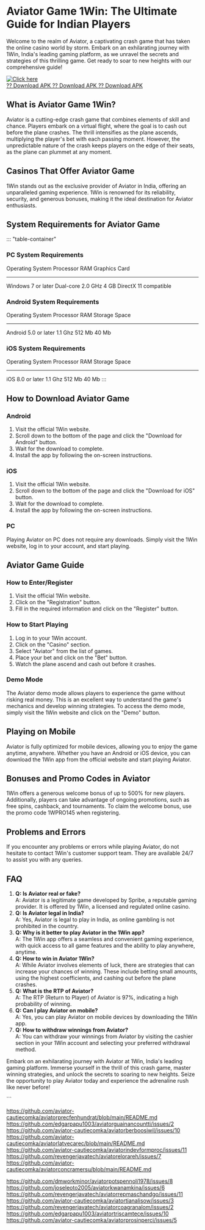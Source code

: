 

# Aviator Game 1Win: The Ultimate Guide for Indian Players

Welcome to the realm of Aviator, a captivating crash game that has taken
the online casino world by storm. Embark on an exhilarating journey with
1Win, India\'s leading gaming platform, as we unravel the secrets and
strategies of this thrilling game. Get ready to soar to new heights with
our comprehensive guide!

[![Click
here](https://readscoops.com/wp-content/uploads/2023/03/Readscoop-aviator-1-1.jpg)](https://traff.sbs/deff)\
[?? Download APK ?? Download APK ?? Download
APK](https://traff.sbs/deff)




## What is Aviator Game 1Win?

Aviator is a cutting-edge crash game that combines elements of skill and
chance. Players embark on a virtual flight, where the goal is to cash
out before the plane crashes. The thrill intensifies as the plane
ascends, multiplying the player\'s bet with each passing moment.
However, the unpredictable nature of the crash keeps players on the edge
of their seats, as the plane can plummet at any moment.

## Casinos That Offer Aviator Game

1Win stands out as the exclusive provider of Aviator in India, offering
an unparalleled gaming experience. 1Win is renowned for its reliability,
security, and generous bonuses, making it the ideal destination for
Aviator enthusiasts.

## System Requirements for Aviator Game

::: \"table-container\"
### PC System Requirements

  Operating System     Processor           RAM    Graphics Card
  -------------------- ------------------- ------ -----------------------
  Windows 7 or later   Dual-core 2.0 GHz   4 GB   DirectX 11 compatible

### Android System Requirements

  Operating System       Processor   RAM      Storage Space
  ---------------------- ----------- -------- ---------------
  Android 5.0 or later   1.1 Ghz     512 Mb   40 Mb

### iOS System Requirements

  Operating System   Processor   RAM      Storage Space
  ------------------ ----------- -------- ---------------
  iOS 8.0 or later   1.1 Ghz     512 Mb   40 Mb
:::

## How to Download Aviator Game

### Android

1.  Visit the official 1Win website.
2.  Scroll down to the bottom of the page and click the "Download for
    Android" button.
3.  Wait for the download to complete.
4.  Install the app by following the on-screen instructions.

### iOS

1.  Visit the official 1Win website.
2.  Scroll down to the bottom of the page and click the "Download for
    iOS" button.
3.  Wait for the download to complete.
4.  Install the app by following the on-screen instructions.

### PC

Playing Aviator on PC does not require any downloads. Simply visit the
1Win website, log in to your account, and start playing.

## Aviator Game Guide

### How to Enter/Register

1.  Visit the official 1Win website.
2.  Click on the "Registration" button.
3.  Fill in the required information and click on the "Register"
    button.

### How to Start Playing

1.  Log in to your 1Win account.
2.  Click on the "Casino" section.
3.  Select "Aviator" from the list of games.
4.  Place your bet and click on the "Bet" button.
5.  Watch the plane ascend and cash out before it crashes.

### Demo Mode

The Aviator demo mode allows players to experience the game without
risking real money. This is an excellent way to understand the game\'s
mechanics and develop winning strategies. To access the demo mode,
simply visit the 1Win website and click on the "Demo" button.

## Playing on Mobile

Aviator is fully optimized for mobile devices, allowing you to enjoy the
game anytime, anywhere. Whether you have an Android or iOS device, you
can download the 1Win app from the official website and start playing
Aviator.

## Bonuses and Promo Codes in Aviator

1Win offers a generous welcome bonus of up to 500% for new players.
Additionally, players can take advantage of ongoing promotions, such as
free spins, cashback, and tournaments. To claim the welcome bonus, use
the promo code 1WPRO145 when registering.

## Problems and Errors

If you encounter any problems or errors while playing Aviator, do not
hesitate to contact 1Win\'s customer support team. They are available
24/7 to assist you with any queries.

## FAQ

1.  **Q: Is Aviator real or fake?**\
    A: Aviator is a legitimate game developed by Spribe, a reputable
    gaming provider. It is offered by 1Win, a licensed and regulated
    online casino.
2.  **Q: Is Aviator legal in India?**\
    A: Yes, Aviator is legal to play in India, as online gambling is not
    prohibited in the country.
3.  **Q: Why is it better to play Aviator in the 1Win app?**\
    A: The 1Win app offers a seamless and convenient gaming experience,
    with quick access to all game features and the ability to play
    anywhere, anytime.
4.  **Q: How to win in Aviator 1Win?**\
    A: While Aviator involves elements of luck, there are strategies
    that can increase your chances of winning. These include betting
    small amounts, using the highest coefficients, and cashing out
    before the plane crashes.
5.  **Q: What is the RTP of Aviator?**\
    A: The RTP (Return to Player) of Aviator is 97%, indicating a high
    probability of winning.
6.  **Q: Can I play Aviator on mobile?**\
    A: Yes, you can play Aviator on mobile devices by downloading the
    1Win app.
7.  **Q: How to withdraw winnings from Aviator?**\
    A: You can withdraw your winnings from Aviator by visiting the
    cashier section in your 1Win account and selecting your preferred
    withdrawal method.

Embark on an exhilarating journey with Aviator at 1Win, India\'s leading
gaming platform. Immerse yourself in the thrill of this crash game,
master winning strategies, and unlock the secrets to soaring to new
heights. Seize the opportunity to play Aviator today and experience the
adrenaline rush like never before!

\`\`\`

https://github.com/aviator-cautiecomka/aviatorprecfenhundrat/blob/main/README.md
https://github.com/edgarpapu1003/aviatorguainancountti/issues/2
https://github.com/aviator-cautiecomka/aviatorberboosiwil/issues/10
https://github.com/aviator-cautiecomka/aviatorlatvecarec/blob/main/README.md
https://github.com/aviator-cautiecomka/aviatorindevformproc/issues/11
https://github.com/revengerjavatech/aviatorelorareh/issues/7
https://github.com/aviator-cautiecomka/aviatorconcramersu/blob/main/README.md

https://github.com/dmworkminor/aviatorpotspennoli1978/issues/8
https://github.com/joseleoto2005/aviatorkwanamkina/issues/6
https://github.com/revengerjavatech/aviatorrepmaschandgo/issues/11
https://github.com/aviator-cautiecomka/aviatortianalisow/issues/3
https://github.com/revengerjavatech/aviatorcoagranalom/issues/2
https://github.com/edgarpapu1003/aviatortriscamtece/issues/10
https://github.com/aviator-cautiecomka/aviatorprosinperci/issues/5
